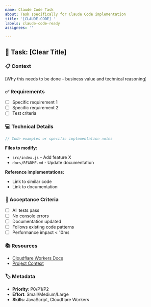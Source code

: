 ```yaml
---
name: Claude Code Task
about: Task specifically for Claude Code implementation
title: '[CLAUDE-CODE] '
labels: claude-code-ready
assignees: ''

---
```


## 🎯 Task: [Clear Title]

### 📋 Context
[Why this needs to be done - business value and technical reasoning]

### ✅ Requirements
- [ ] Specific requirement 1
- [ ] Specific requirement 2
- [ ] Test criteria

### 💻 Technical Details
```javascript
// Code examples or specific implementation notes
```

**Files to modify:**
- `src/index.js` - Add feature X
- `docs/README.md` - Update documentation

**Reference implementations:**
- Link to similar code
- Link to documentation

### 🏁 Acceptance Criteria
- [ ] All tests pass
- [ ] No console errors
- [ ] Documentation updated
- [ ] Follows existing code patterns
- [ ] Performance impact < 10ms

### 📚 Resources
- [Cloudflare Workers Docs](https://developers.cloudflare.com/workers/)
- [Project Context](../docs/project/PROJECT_CONTEXT.md)

### 🏷️ Metadata
- **Priority**: P0/P1/P2
- **Effort**: Small/Medium/Large
- **Skills**: JavaScript, Cloudflare Workers